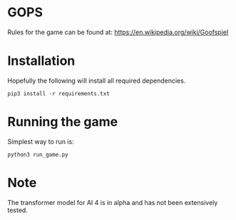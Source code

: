 # GOPS

Rules for the game can be found at: https://en.wikipedia.org/wiki/Goofspiel

# Installation

Hopefully the following will install all required dependencies.

    pip3 install -r requirements.txt

# Running the game


Simplest way to run is:

    python3 run_game.py

# Note
The transformer model for AI 4 is in alpha and has not been extensively tested.
